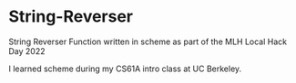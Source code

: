 # String-Reverser
String Reverser Function written in scheme as part of the MLH Local Hack Day 2022

I learned scheme during my CS61A intro class at UC Berkeley. 
